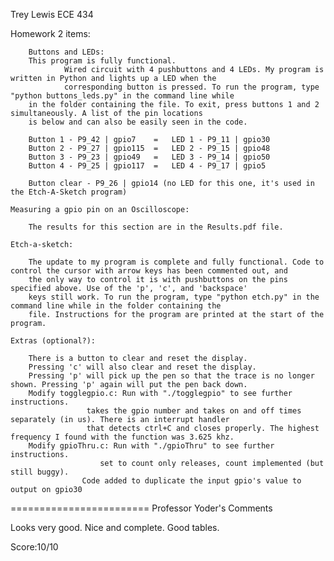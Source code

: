 Trey Lewis      ECE 434

Homework 2 items:

        Buttons and LEDs:
		This program is fully functional.
                Wired circuit with 4 pushbuttons and 4 LEDs. My program is written in Python and lights up a LED when the      
                corresponding button is pressed. To run the program, type "python buttons_leds.py" in the command line while
		in the folder containing the file. To exit, press buttons 1 and 2 simultaneously. A list of the pin locations
		is below and can also be easily seen in the code.
		
		Button 1 - P9_42 | gpio7	=	LED 1 - P9_11 | gpio30
		Button 2 - P9_27 | gpio115	=	LED 2 - P9_15 | gpio48
		Button 3 - P9_23 | gpio49	=	LED 3 - P9_14 | gpio50
		Button 4 - P9_25 | gpio117	=	LED 4 - P9_17 | gpio5

		Button clear - P9_26 | gpio14 (no LED for this one, it's used in the Etch-A-Sketch program)

	Measuring a gpio pin on an Oscilloscope:

		The results for this section are in the Results.pdf file.

	Etch-a-sketch:
		
		The update to my program is complete and fully functional. Code to control the cursor with arrow keys has been commented out, and
		the only way to control it is with pushbuttons on the pins specified above. Use of the 'p', 'c', and 'backspace'
		keys still work. To run the program, type "python etch.py" in the command line while in the folder containing the
		file. Instructions for the program are printed at the start of the program. 

	Extras (optional?):

		There is a button to clear and reset the display.
		Pressing 'c' will also clear and reset the display.
		Pressing 'p' will pick up the pen so that the trace is no longer shown. Pressing 'p' again will put the pen back down.
		Modify togglegpio.c: Run with "./togglegpio" to see further instructions.
				     takes the gpio number and takes on and off times separately (in us). There is an interrupt handler
				     that detects ctrl+C and closes properly. The highest frequency I found with the function was 3.625 khz.
		Modify gpioThru.c: Run with "./gpioThru" to see further instructions.
				        set to count only releases, count implemented (but still buggy).
					Code added to duplicate the input gpio's value to output on gpio30

========================
Professor Yoder's Comments

Looks very good.  Nice and complete.  Good tables.

Score:10/10
